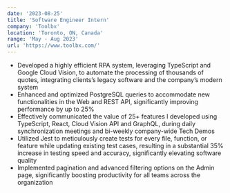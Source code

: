 ```yaml
---
date: '2023-08-25'
title: 'Software Engineer Intern'
company: 'Toolbx'
location: 'Toronto, ON, Canada'
range: 'May - Aug 2023'
url: 'https://www.toolbx.com/'
---
```


- Developed a highly efficient RPA system, leveraging TypeScript and Google Cloud Vision, to automate the processing of thousands of quotes, integrating clients’s legacy software and the company’s modern system
- Enhanced and optimized PostgreSQL queries to accommodate new functionalities in the Web and REST API, significantly improving performance by up to 25%
- Effectively communicated the value of 25+ features I developed using TypeScript, React, Cloud Vision API and GraphQL, during daily synchronization meetings and bi-weekly company-wide Tech Demos
- Utilized Jest to meticulously create tests for every file, function, or feature while updating existing test cases, resulting in a substantial 35% increase in testing speed and accuracy, significantly elevating software quality
- Implemented pagination and advanced filtering options on the Admin page, significantly boosting productivity for all teams across the organization
